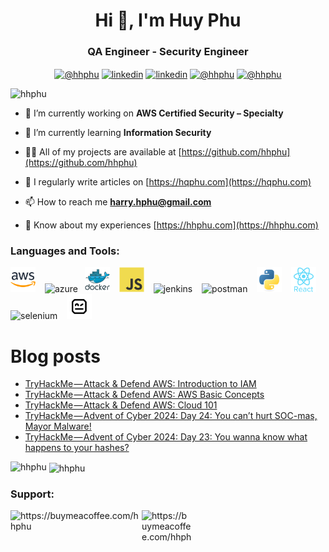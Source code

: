 <h1 align="center">Hi 👋, I'm Huy Phu</h1>
<h3 align="center">QA Engineer - Security Engineer </h3>
<p align="center">
  <a href="https://hhphu.com" target="blank"><img align="center" src="https://img.shields.io/badge/my_portfolio-000?style=for-the-badge&logo=ko-fi&logoColor=white" alt="@hhphu" height="30" width="150" /></a>
  <a href="https://linkedin.com/in/hhphu/" target="blank"><img align="center" src="https://raw.githubusercontent.com/rahuldkjain/github-profile-readme-generator/master/src/images/icons/Social/linked-in-alt.svg" alt="linkedin" height="20" width="30" /></a>
  <a href="https://instagram.com/inphuseclab/" target="blank"><img align="center" src="https://raw.githubusercontent.com/rahuldkjain/github-profile-readme-generator/master/src/images/icons/Social/instagram.svg" alt="linkedin" height="20" width="30" /></a>
  <a href="https://medium.com/@hhphu" target="blank"><img align="center" src="https://raw.githubusercontent.com/rahuldkjain/github-profile-readme-generator/master/src/images/icons/Social/medium.svg" alt="@hhphu" height="30" width="40" /></a>
  <a href="https://x.com/hhphu" target="blank"><img align="center" src="https://img.shields.io/badge/-fff?style=for-the-badge&logo=x&logoColor=black" alt="@hhphu" height="30" width="40" /></a>
</p>

<p align="left"> <img src="https://komarev.com/ghpvc/?username=hhphu&label=Profile%20views&color=0e75b6&style=flat" alt="hhphu" /> </p>

- 🔭 I’m currently working on **AWS Certified Security – Specialty**

- 🌱 I’m currently learning **Information Security**

- 👨‍💻 All of my projects are available at [https://github.com/hhphu](https://github.com/hhphu)

- 📝 I regularly write articles on [https://hqphu.com](https://hqphu.com)

- 📫 How to reach me **harry.hphu@gmail.com**

- 📄 Know about my experiences [https://hhphu.com](https://hhphu.com)


<h3 align="left">Languages and Tools:</h3>
<p align="left"> <img src="https://raw.githubusercontent.com/devicons/devicon/master/icons/amazonwebservices/amazonwebservices-original-wordmark.svg" alt="aws" width="40" height="40"/> &ensp; <img src="https://www.vectorlogo.zone/logos/microsoft_azure/microsoft_azure-icon.svg" alt="azure" width="40" height="40"/> &ensp;<img src="https://raw.githubusercontent.com/devicons/devicon/master/icons/docker/docker-original-wordmark.svg" alt="docker" width="40" height="40"/> &ensp; <img src="https://raw.githubusercontent.com/devicons/devicon/master/icons/javascript/javascript-original.svg" alt="javascript" width="40" height="40"/> &ensp; <img src="https://www.vectorlogo.zone/logos/jenkins/jenkins-icon.svg" alt="jenkins" width="40" height="40"/> &ensp; <img src="https://www.vectorlogo.zone/logos/getpostman/getpostman-icon.svg" alt="postman" width="40" height="40"/> &ensp; <img src="https://raw.githubusercontent.com/devicons/devicon/master/icons/python/python-original.svg" alt="python" width="40" height="40"/> &ensp; <img src="https://raw.githubusercontent.com/devicons/devicon/master/icons/react/react-original-wordmark.svg" alt="react" width="40" height="40"/> &ensp; <img src="https://raw.githubusercontent.com/detain/svg-logos/780f25886640cef088af994181646db2f6b1a3f8/svg/selenium-logo.svg" alt="selenium" width="40" height="40"/> &ensp; <img src="https://raw.githubusercontent.com/github/explore/2b3e58e3cf32266b6856dbe97a33fde4e542170c/topics/robotframework/robotframework.png" alt="selenium" width="40" height="40"/> </p>

# Blog posts

<!-- BLOG-POST-LIST:START -->
- [TryHackMe — Attack &amp; Defend AWS: Introduction to IAM](https://medium.com/@hhphu/tryhackme-attack-defend-aws-introduction-to-iam-1648b956401f?source=rss-8af12e432623------2)
- [TryHackMe — Attack &amp; Defend AWS: AWS Basic Concepts](https://medium.com/@hhphu/tryhackme-attack-defend-aws-aws-basic-concepts-f566d50368d0?source=rss-8af12e432623------2)
- [TryHackMe — Attack &amp; Defend AWS: Cloud 101](https://medium.com/@hhphu/tryhackme-attack-defend-aws-cloud-101-7115eabd372c?source=rss-8af12e432623------2)
- [TryHackMe — Advent of Cyber 2024: Day 24: You can’t hurt SOC-mas, Mayor Malware!](https://medium.com/@hhphu/tryhackme-advent-of-cyber-2024-day-24-you-cant-hurt-soc-mas-mayor-malware-310f03777cb2?source=rss-8af12e432623------2)
- [TryHackMe — Advent of Cyber 2024: Day 23: You wanna know what happens to your hashes?](https://medium.com/@hhphu/tryhackme-advent-of-cyber-2024-day-23-you-wanna-know-what-happens-to-your-hashes-401c6b299d60?source=rss-8af12e432623------2)
<!-- BLOG-POST-LIST:END -->

<p align="left"><img align="left" src="https://github-readme-stats.vercel.app/api/top-langs?username=hhphu&show_icons=true&locale=en&layout=compact" alt="hhphu" /></p>

<p>&nbsp;<img align="center" src="https://github-readme-stats.vercel.app/api?username=hhphu&show_icons=true&locale=en" alt="hhphu" /></p>

<h3 align="left">Support:</h3>

<p>
  <a href="https://www.buymeacoffee.com/hhphu"> <img align="left" src="https://cdn.buymeacoffee.com/buttons/v2/default-yellow.png" height="50" width="210" alt="https://buymeacoffee.com/hhphu" /></a>
  <a href="https://medium.com/@hhphu"> <img align="left" src="https://img.icons8.com/?size=100&id=sIQ7pEkjnEJW&format=png&color=000000" height="50" width="80" alt="https://buymeacoffee.com/hhphu" /></a>
</p>
